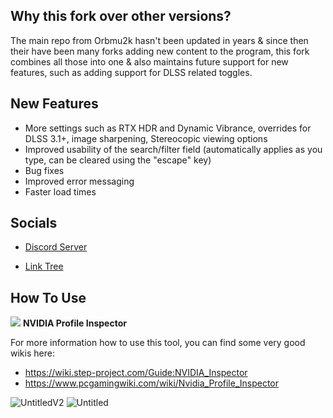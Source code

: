 ## Why this fork over other versions?
The main repo from Orbmu2k hasn't been updated in years & since then their have been many forks adding new content to the program, this fork combines all those into one & also maintains future support for new features, such as adding support for DLSS related toggles.

## New Features
- More settings such as RTX HDR and Dynamic Vibrance, overrides for DLSS 3.1+, image sharpening, Stereocopic viewing options
- Improved usability of the search/filter field (automatically applies as you type, can be cleared using the "escape" key)
- Bug fixes
- Improved error messaging
- Faster load times

## Socials

* [Discord Server](https://discord.gg/dc74er8TJF)

* [Link Tree](https://linktr.ee/Hybred)

## How To Use

![](/nspector/Images/n1-016.png) **NVIDIA Profile Inspector**

For more information how to use this tool, you can find some very good wikis here:
* https://wiki.step-project.com/Guide:NVIDIA_Inspector
* https://www.pcgamingwiki.com/wiki/Nvidia_Profile_Inspector

![UntitledV2](https://github.com/user-attachments/assets/0e2ed463-aba1-46fe-9f78-96583adb7e21)
![Untitled](https://github.com/user-attachments/assets/32533553-2b8d-4928-a206-acc3323780e6)
